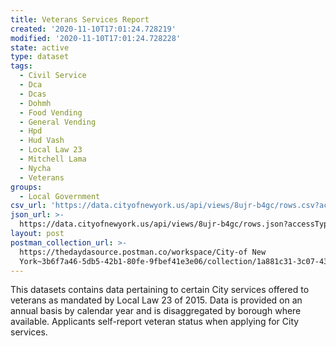 ```yaml
---
title: Veterans Services Report
created: '2020-11-10T17:01:24.728219'
modified: '2020-11-10T17:01:24.728228'
state: active
type: dataset
tags:
  - Civil Service
  - Dca
  - Dcas
  - Dohmh
  - Food Vending
  - General Vending
  - Hpd
  - Hud Vash
  - Local Law 23
  - Mitchell Lama
  - Nycha
  - Veterans
groups:
  - Local Government
csv_url: 'https://data.cityofnewyork.us/api/views/8ujr-b4gc/rows.csv?accessType=DOWNLOAD'
json_url: >-
  https://data.cityofnewyork.us/api/views/8ujr-b4gc/rows.json?accessType=DOWNLOAD
layout: post
postman_collection_url: >-
  https://thedaydasource.postman.co/workspace/City-of New
  York~3b6f7a46-5db5-42b1-80fe-9fbef41e3e06/collection/1a881c31-3c07-4357-b65c-596b0b980e6d
---
```

This datasets contains data pertaining to certain City services offered to veterans as mandated by Local Law 23 of 2015. Data is provided on an annual basis by calendar year and is disaggregated by borough where available. Applicants self-report veteran status when applying for City services.
